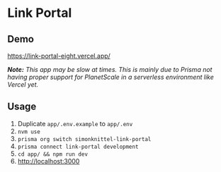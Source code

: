 # Link Portal

## Demo

<https://link-portal-eight.vercel.app/>

_**Note:** This app may be slow at times. This is mainly due to Prisma not having proper support for PlanetScale in a serverless environment like Vercel yet._

## Usage

1. Duplicate `app/.env.example` to `app/.env`
2. `nvm use`
3. `prisma org switch simonknittel-link-portal`
4. `prisma connect link-portal development`
5. `cd app/ && npm run dev`
6. <http://localhost:3000>
